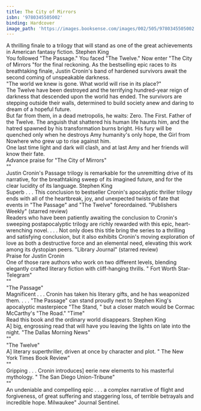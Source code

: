 ```yaml
---
title: The City of Mirrors
isbn: '9780345505002'
binding: Hardcover
image_path: 'https://images.booksense.com/images/002/505/9780345505002.jpg'
---
```



A thrilling finale to a trilogy that will stand as one of the great achievements in American fantasy fiction. Stephen King&nbsp;
<br>You followed "The Passage." You faced "The Twelve." Now enter "The City of Mirrors "for the final reckoning. As the bestselling epic races to its breathtaking finale, Justin Cronin's band of hardened survivors await the second coming of unspeakable darkness.&nbsp;
<br>"The world we knew is gone. What world will rise in its place?"&nbsp;
<br>The Twelve have been destroyed and the terrifying hundred-year reign of darkness that descended upon the world has ended. The survivors are stepping outside their walls, determined to build society anew and daring to dream of a hopeful future.&nbsp;
<br>But far from them, in a dead metropolis, he waits: Zero. The First. Father of the Twelve. The anguish that shattered his human life haunts him, and the hatred spawned by his transformation burns bright. His fury will be quenched only when he destroys Amy humanity's only hope, the Girl from Nowhere who grew up to rise against him.&nbsp;
<br>One last time light and dark will clash, and at last Amy and her friends will know their fate.&nbsp;
<br>Advance praise for "The City of Mirrors"
<br>""
<br>Justin Cronin's Passage trilogy is remarkable for the unremitting drive of its narrative, for the breathtaking sweep of its imagined future, and for the clear lucidity of its language. Stephen King&nbsp;
<br>Superb . . . This conclusion to bestseller Cronin's apocalyptic thriller trilogy ends with all of the heartbreak, joy, and unexpected twists of fate that events in "The Passage" and "The Twelve" foreordained. "Publishers Weekly" (starred review)&nbsp;
<br>Readers who have been patiently awaiting the conclusion to Cronin's sweeping postapocalyptic trilogy are richly rewarded with this epic, heart-wrenching novel. . . . Not only does this title bring the series to a thrilling and satisfying conclusion, but it also exhibits Cronin's moving exploration of love as both a destructive force and an elemental need, elevating this work among its dystopian peers. "Library Journal" (starred review)&nbsp;
<br>Praise for Justin Cronin&nbsp;
<br>One of those rare authors who work on two different levels, blending elegantly crafted literary fiction with cliff-hanging thrills. " Fort Worth Star-Telegram"
<br>""
<br>"The Passage"&nbsp;
<br>Magnificent . . . Cronin has taken his literary gifts, and he has weaponized them. . . . "The Passage" can stand proudly next to Stephen King's apocalyptic masterpiece "The Stand, " but a closer match would be Cormac McCarthy's "The Road." "Time"&nbsp;
<br>Read this book and the ordinary world disappears. Stephen King&nbsp;
<br>A] big, engrossing read that will have you leaving the lights on late into the night. "The Dallas Morning News"
<br>""
<br>"The Twelve"&nbsp;
<br>A] literary superthriller, driven at once by character and plot. " The New York Times Book Review"
<br>""
<br>Gripping . . . Cronin introduces] eerie new elements to his masterful mythology. " The San Diego Union-Tribune"
<br>""
<br>An undeniable and compelling epic . . . a complex narrative of flight and forgiveness, of great suffering and staggering loss, of terrible betrayals and incredible hope. Milwaukee" Journal Sentinel.